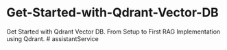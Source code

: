 # Get-Started-with-Qdrant-Vector-DB
Get Started with Qdrant Vector DB. From Setup to First RAG Implementation using Qdrant.
#   a s s i s t a n t S e r v i c e  
 